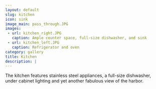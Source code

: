 ```yaml
---
layout: default
slug: kitchen
icon: sink
image_main: pass_through.JPG
images:
 - url: kitchen_right.JPG
   caption: Ample counter space, full-size dishwasher, and sink
 - url: kitchen_left.JPG
   caption: Refrigerator and oven
category: gallery
title: Kitchen
description: |
---
```


The kitchen features stainless steel appliances, a full-size dishwasher, under cabinet lighting and yet another fabulous view of the harbor.

